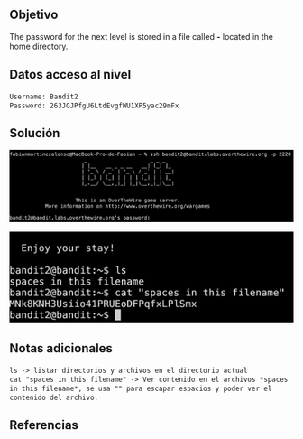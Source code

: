 ## Objetivo
The password for the next level is stored in a file called **-** located in the home directory.
## Datos  acceso al nivel
```
Username: Bandit2
Password: 263JGJPfgU6LtdEvgfWU1XP5yac29mFx
```
## Solución
![RetoBandit2](/imagenes/Bandit2(1).png)

![RetoBandit2](/imagenes/Bandit2(2).png)
## Notas adicionales
```
ls -> listar directorios y archivos en el directorio actual
cat "spaces in this filename" -> Ver contenido en el archivos *spaces in this filename*, se usa "" para escapar espacios y poder ver el contenido del archivo.
```
## Referencias
